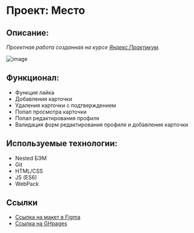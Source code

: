 # Проект: Место 

## Описание: 

*Проектная работа созданная на курсе [Яндекс.Практикум](https://praktikum.yandex.ru/).*

![image](https://sun2-10.userapi.com/impg/JsolMwFHbOsv5bMkp5LtG54qyP9_BO7nvuwB8A/7jBzxXUTC7U.jpg?size=888x696&quality=96&sign=e96d2c60aaa234d02fd18c5671aa30ef&type=album)

## Функционал: 
 
* Функция лайка
* Добавления карточки
* Удаления карточки с подтверждением
* Попап просмотра карточки
* Попап редактирования профиля
* Валидация форм редактирования профиля и добавления карточки

## Используемые технологии: 

* Nested БЭМ
* Git 
* HTML/CSS
* JS (ES6)
* WebPack

## Ссылки

* [Ссылка на макет в Figma](https://www.figma.com/file/2cn9N9jSkmxD84oJik7xL7/JavaScript.-Sprint-4?node-id=0%3A1)
* [Ссылка на GHpages](https://allxy.github.io/mesto/)
